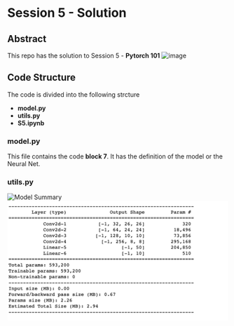 # Session 5 - Solution

## Abstract
This repo has the solution to Session 5 - **Pytorch 101**
![image](https://github.com/satya-pattnaik/deep_learning/assets/22102468/e6278ad7-a34f-483a-953e-a0bce60de0b6)

## Code Structure
The code is divided into the following strcture
- **model.py**
- **utils.py**
- **S5.ipynb**

### model.py
This file contains the code **block 7**.
It has the definition of the model or the Neural Net.

### utils.py
![Model Summary](deep_learning/session5/s5_model_summary.png)
![alt text](https://github.com/satya-pattnaik/deep_learning/blob/main/session5/s5_model_summary.png?raw=true)
